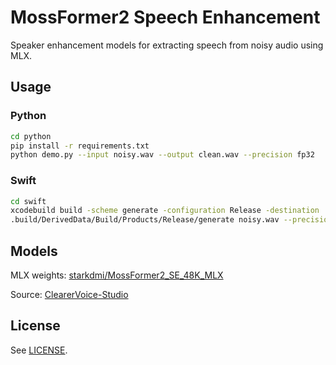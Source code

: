 # MossFormer2 Speech Enhancement

Speaker enhancement models for extracting speech from noisy audio using MLX.

## Usage

### Python

```bash
cd python
pip install -r requirements.txt
python demo.py --input noisy.wav --output clean.wav --precision fp32
```

### Swift

```bash
cd swift
xcodebuild build -scheme generate -configuration Release -destination 'platform=macOS' -derivedDataPath .build/DerivedData -quiet
.build/DerivedData/Build/Products/Release/generate noisy.wav --precision fp32
```

## Models

MLX weights: [starkdmi/MossFormer2_SE_48K_MLX](https://huggingface.co/starkdmi/MossFormer2_SE_48K_MLX)

Source: [ClearerVoice-Studio](https://github.com/modelscope/ClearerVoice-Studio)

## License

See [LICENSE](LICENSE).
